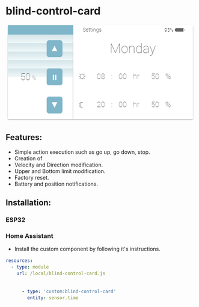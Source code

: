 # blind-control-card



<p align="center">
  <img src="https://github.com/juagarh5/blind-control-card/blob/master/examples/Interface.png?raw=true">
</p>

## Features:
* Simple action execution such as go up, go down, stop.
* Creation of 
* Velocity and Direction modification.
* Upper and Bottom limit modification.
* Factory reset.
* Battery and position notifications.

## Installation:

### ESP32

### Home Assistant

* Install the custom component by following it's instructions.







```yaml
resources:
  - type: module
    url: /local/blind-control-card.js
    
```

```yaml
      - type: 'custom:blind-control-card'
        entity: sensor.time
    
```
